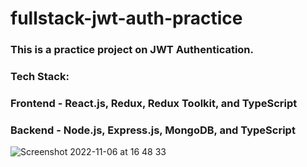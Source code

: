 # fullstack-jwt-auth-practice
### This is a practice project on JWT Authentication.
### Tech Stack:
### Frontend - React.js, Redux, Redux Toolkit, and TypeScript
### Backend - Node.js, Express.js, MongoDB, and TypeScript

![Screenshot 2022-11-06 at 16 48 33](https://user-images.githubusercontent.com/53113092/200180602-34ff78f1-634c-4cdc-bed2-7157ea167006.png)

